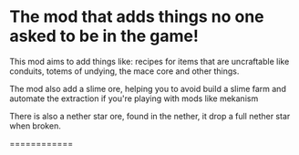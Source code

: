
The mod that adds things no one asked to be in the game!
=======

This mod aims to add things like: recipes for items that are uncraftable like conduits, totems of undying, the mace core and other things.

The mod also add a slime ore, helping you to avoid build a slime farm and automate the extraction if you're playing with mods like mekanism

There is also a nether star ore, found in the nether, it drop a full nether star when broken.

============


